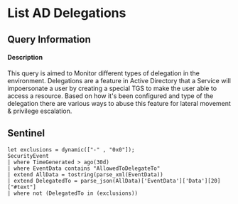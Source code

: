 # List AD Delegations

## Query Information

#### Description
This query is aimed to Monitor different types of delegation in the environment.
Delegations are a feature in Active Directory that a Service will impoersonate a user by creating a special TGS to make the user able to access a resource.
Based on how it's been configured and type of the delegation there are various ways to abuse this feature for lateral movement & privilege escalation.


## Sentinel
```KQL
let exclusions = dynamic(["-" , "0x0"]);
SecurityEvent
| where TimeGenerated > ago(30d)
| where EventData contains "AllowedToDelegateTo"
| extend AllData = tostring(parse_xml(EventData))
| extend DelegatedTo = parse_json(AllData)['EventData']['Data'][20]["#text"]
| where not (DelegatedTo in (exclusions))
```

